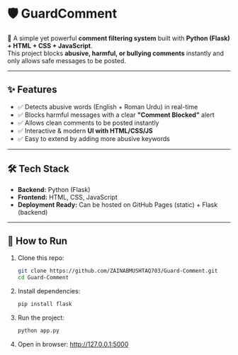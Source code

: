 # 🛡️ GuardComment  

🚀 A simple yet powerful **comment filtering system** built with **Python (Flask) + HTML + CSS + JavaScript**.  
This project blocks **abusive, harmful, or bullying comments** instantly and only allows safe messages to be posted.  

---

## ✨ Features  
- ✅ Detects abusive words (English + Roman Urdu) in real-time  
- ✅ Blocks harmful messages with a clear **"Comment Blocked"** alert  
- ✅ Allows clean comments to be posted instantly  
- ✅ Interactive & modern **UI with HTML/CSS/JS**  
- ✅ Easy to extend by adding more abusive keywords  

---

## 🛠️ Tech Stack  
- **Backend:** Python (Flask)  
- **Frontend:** HTML, CSS, JavaScript  
- **Deployment Ready:** Can be hosted on GitHub Pages (static) + Flask (backend)  

---

## 🚀 How to Run  
1. Clone this repo:  
   ```bash
   git clone https://github.com/ZAINABMUSHTAQ703/Guard-Comment.git
   cd Guard-Comment

2. Install dependencies:
   ```bash
   pip install flask

3. Run the project:
   ```bash
   python app.py

4. Open in browser:
   http://127.0.0.1:5000
